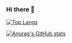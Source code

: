 ### Hi there 👋

[![Top Langs](https://github-readme-stats.vercel.app/api/top-langs/?username=mu-san16&layout=compact&theme=onedark
)](https://github.com/anuraghazra/github-readme-stats)

[![Anurag's GitHub stats](https://github-readme-stats.vercel.app/api?username=mu-san16
)](https://github.com/anuraghazra/github-readme-stats)

<!--
**mu-san16/mu-san16** is a ✨ _special_ ✨ repository because its `README.md` (this file) appears on your GitHub profile.

Here are some ideas to get you started:

- 🔭 I’m currently working on ...
- 🌱 I’m currently learning ...
- 👯 I’m looking to collaborate on ...
- 🤔 I’m looking for help with ...
- 💬 Ask me about ...
- 📫 How to reach me: ...
- 😄 Pronouns: ...
- ⚡ Fun fact: ...
-->
